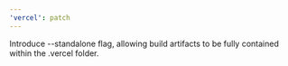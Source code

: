 ```yaml
---
'vercel': patch
---
```


Introduce --standalone flag, allowing build artifacts to be fully contained within the .vercel folder.
